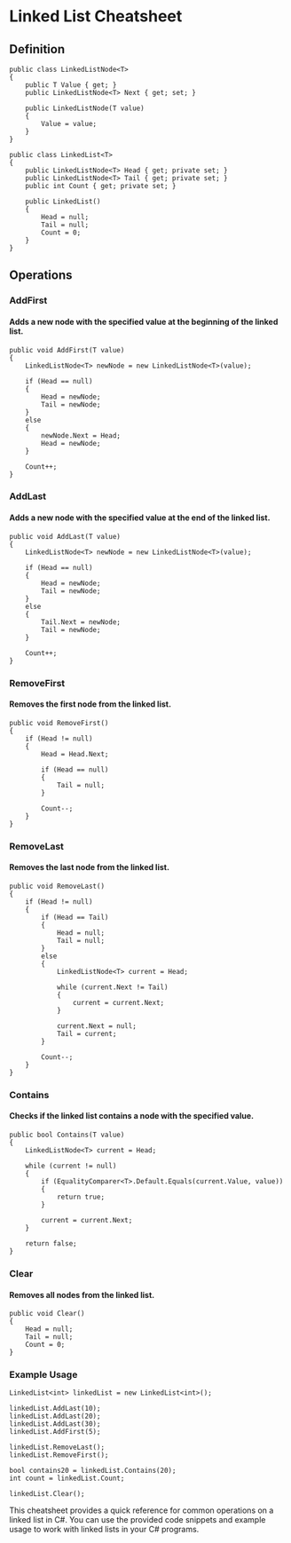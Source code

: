 # Linked List Cheatsheet

## Definition
```
public class LinkedListNode<T>
{
    public T Value { get; }
    public LinkedListNode<T> Next { get; set; }
    
    public LinkedListNode(T value)
    {
        Value = value;
    }
}

public class LinkedList<T>
{
    public LinkedListNode<T> Head { get; private set; }
    public LinkedListNode<T> Tail { get; private set; }
    public int Count { get; private set; }
    
    public LinkedList()
    {
        Head = null;
        Tail = null;
        Count = 0;
    }
}
```
## Operations

### AddFirst

#### Adds a new node with the specified value at the beginning of the linked list.
```
public void AddFirst(T value)
{
    LinkedListNode<T> newNode = new LinkedListNode<T>(value);
    
    if (Head == null)
    {
        Head = newNode;
        Tail = newNode;
    }
    else
    {
        newNode.Next = Head;
        Head = newNode;
    }
    
    Count++;
}
```
### AddLast

#### Adds a new node with the specified value at the end of the linked list.
```
public void AddLast(T value)
{
    LinkedListNode<T> newNode = new LinkedListNode<T>(value);
    
    if (Head == null)
    {
        Head = newNode;
        Tail = newNode;
    }
    else
    {
        Tail.Next = newNode;
        Tail = newNode;
    }
    
    Count++;
}
```

### RemoveFirst

#### Removes the first node from the linked list.
```
public void RemoveFirst()
{
    if (Head != null)
    {
        Head = Head.Next;
        
        if (Head == null)
        {
            Tail = null;
        }
        
        Count--;
    }
}
```

### RemoveLast

#### Removes the last node from the linked list.
```
public void RemoveLast()
{
    if (Head != null)
    {
        if (Head == Tail)
        {
            Head = null;
            Tail = null;
        }
        else
        {
            LinkedListNode<T> current = Head;
            
            while (current.Next != Tail)
            {
                current = current.Next;
            }
            
            current.Next = null;
            Tail = current;
        }
        
        Count--;
    }
}
```

### Contains

#### Checks if the linked list contains a node with the specified value.
```
public bool Contains(T value)
{
    LinkedListNode<T> current = Head;
    
    while (current != null)
    {
        if (EqualityComparer<T>.Default.Equals(current.Value, value))
        {
            return true;
        }
        
        current = current.Next;
    }
    
    return false;
}
```
### Clear

#### Removes all nodes from the linked list.
```
public void Clear()
{
    Head = null;
    Tail = null;
    Count = 0;
}
```

### Example Usage

```
LinkedList<int> linkedList = new LinkedList<int>();

linkedList.AddLast(10);
linkedList.AddLast(20);
linkedList.AddLast(30);
linkedList.AddFirst(5);

linkedList.RemoveLast();
linkedList.RemoveFirst();

bool contains20 = linkedList.Contains(20);
int count = linkedList.Count;

linkedList.Clear();
```

This cheatsheet provides a quick reference for common operations on a linked list in C#. You can use the provided code snippets and example usage to work with linked lists in your C# programs.